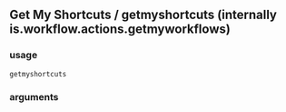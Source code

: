 
## Get My Shortcuts / getmyshortcuts (internally is.workflow.actions.getmyworkflows)

### usage
`getmyshortcuts `

### arguments


